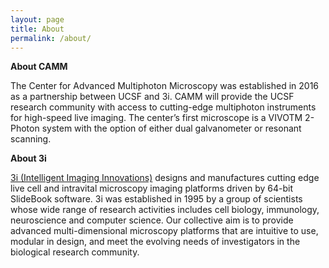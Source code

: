 ```yaml
---
layout: page
title: About
permalink: /about/
---
```


**About CAMM**

The Center for Advanced Multiphoton Microscopy was established in 2016 as a partnership between UCSF and 3i. CAMM will provide the UCSF research community with access to cutting-edge multiphoton instruments for high-speed live imaging. The center’s first microscope is a VIVOTM 2-Photon system with the option of either dual galvanometer or resonant scanning. 

**About 3i**

[3i (Intelligent Imaging Innovations)](https://www.intelligent-imaging.com/) designs and manufactures cutting edge live cell and intravital microscopy imaging platforms driven by 64-bit SlideBook software. 3i was established in 1995 by a group of scientists whose wide range of research activities includes cell biology, immunology, neuroscience and computer science. Our collective aim is to provide advanced multi-dimensional microscopy platforms that are intuitive to use, modular in design, and meet the evolving needs of investigators in the biological research community.


